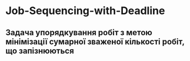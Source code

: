 # Job-Sequencing-with-Deadline

## Задача упорядкування робіт з метою мінімізації сумарної зваженої кількості робіт, що запізнюються
